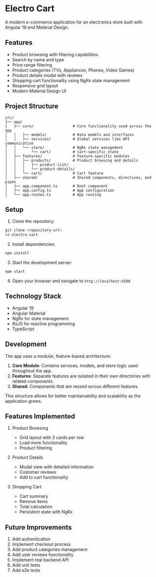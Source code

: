 # Electro Cart

A modern e-commerce application for an electronics store built with Angular 19 and Material Design.

## Features

- Product browsing with filtering capabilities
- Search by name and type
- Price range filtering
- Product categories (TVs, Appliances, Phones, Video Games)
- Product details modal with reviews
- Shopping cart functionality using NgRx state management
- Responsive grid layout
- Modern Material Design UI

## Project Structure

```
src/
├── app/
│   ├── core/                  # Core functionality used across the app
│   │   ├── models/            # Data models and interfaces
│   │   ├── services/          # Global services like API communication
│   │   └── store/             # NgRx state management
│   │       └── cart/          # Cart-specific state
│   ├── features/              # Feature-specific modules
│   │   ├── products/          # Product browsing and details
│   │   │   ├── product-list/
│   │   │   └── product-details/
│   │   └── cart/              # Cart feature
│   ├── shared/                # Shared components, directives, and pipes
│   ├── app.component.ts       # Root component
│   ├── app.config.ts          # App configuration
│   └── app.routes.ts          # App routing

```

## Setup

1. Clone the repository:

```bash
git clone <repository-url>
cd electro-cart
```

2. Install dependencies:

```bash
npm install
```

3. Start the development server:

```bash
npm start
```

4. Open your browser and navigate to `http://localhost:4200`

## Technology Stack

- Angular 19
- Angular Material
- NgRx for state management
- RxJS for reactive programming
- TypeScript

## Development

The app uses a modular, feature-based architecture:

1. **Core Module**: Contains services, models, and store logic used throughout the app.
2. **Features**: Separate features are isolated in their own directories with related components.
3. **Shared**: Components that are reused across different features.

This structure allows for better maintainability and scalability as the application grows.

## Features Implemented

1. Product Browsing

   - Grid layout with 3 cards per row
   - Load more functionality
   - Product filtering

2. Product Details

   - Modal view with detailed information
   - Customer reviews
   - Add to cart functionality

3. Shopping Cart
   - Cart summary
   - Remove items
   - Total calculation
   - Persistent state with NgRx

## Future Improvements

1. Add authentication
2. Implement checkout process
3. Add product categories management
4. Add user reviews functionality
5. Implement real backend API
6. Add unit tests
7. Add e2e tests
